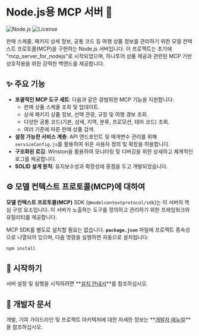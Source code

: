 # Node.js용 MCP 서버 🚀

![Node.js](https://img.shields.io/badge/Node.js-18.x+-green.svg)
![License](https://img.shields.io/badge/License-MIT-blue.svg)

판매 스케줄, 패키지 상세 정보, 공통 코드 등 여행 상품 정보를 관리하기 위한 모델 컨텍스트 프로토콜(MCP)을 구현하는 Node.js 서버입니다. 이 프로젝트는 초기에 "mcp_server_for_nodejs"로 시작되었으며, 하나투어 상품 제공과 관련된 MCP 기반 상호작용을 위한 강력한 백엔드를 제공합니다.

## ✨ 주요 기능

- **포괄적인 MCP 도구 세트**: 다음과 같은 광범위한 MCP 기능을 지원합니다:
    - 판매 상품 스케줄 조회 및 업데이트.
    - 상세 패키지 상품 정보, 선택 관광, 규정 및 여행 경보 조회.
    - 다양한 공통 코드(기본, 상세, 지역, 분류, 프로모션, 테마 코드) 조회.
    - 여러 기준에 따른 판매 상품 검색.
- **설정 가능한 서비스 계층**: API 엔드포인트 및 매개변수 관리를 위해 `serviceConfig.js`를 활용하여 쉬운 사용자 정의 및 확장을 허용합니다.
- **구조화된 로깅**: Winston을 활용하여 모니터링 및 디버깅을 위한 상세하고 체계적인 로그를 제공합니다.
- **SOLID 설계 원칙**: 유지보수성과 확장성에 중점을 두고 개발되었습니다.

## ⚙️ 모델 컨텍스트 프로토콜(MCP)에 대하여

**모델 컨텍스트 프로토콜(MCP)** SDK (`@modelcontextprotocol/sdk`)는 이 서버의 핵심 구성 요소입니다. 이 서버가 노출하는 도구를 정의하고 관리하기 위한 프레임워크와 유틸리티를 제공합니다.

MCP SDK를 별도로 설치할 필요는 없습니다. **`package.json`** 파일에 프로젝트 종속성으로 나열되어 있으며, 다음 명령을 실행하면 자동으로 설치됩니다:

```bash
npm install
```

## 🚀 시작하기

서버 설정 및 실행을 시작하려면 **[설치 안내서](INSTALL.ko.md)**를 참조하십시오.

## 📄 개발자 문서

개발, 기여 가이드라인 및 프로젝트 아키텍처에 대한 자세한 정보는 **[개발자 매뉴얼](DEVELOPER_MANUAL.ko.md)**을 참조하십시오.
